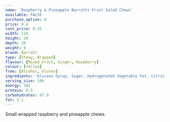 ```yaml
---
name: 'Raspberry & Pineapple Barratts Fruit Salad Chews'
available: FALSE
purchase_option: 0
price: 0.4
cost_price: 0.25
width: 110
height: 20
depth: 20
weight: 0
brand: Barratt
type: [Chewy, Wrapped]
flavour: [Mixed Fruit, Ginger, Raspberry]
colour: [Yellow]
free: [Alcohol, Gluten]
ingredients: 'Glucose Syrup, Sugar, Hydrogenated Vegetable Fat, Citric Acid, Gelatine, Emulsifier: Soya Lecithin; Flavourings, Colours: E104, E124, E122'
serving_size: 100
energy: 382
protein: 0.5
carbohydrates: 87.9
fat: 3.1
---
```

Small wrapped raspberry and pineapple chews.